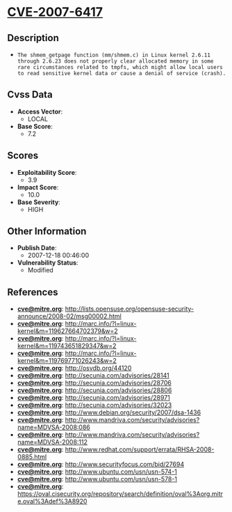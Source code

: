 
# [CVE-2007-6417](https://cve.mitre.org/cgi-bin/cvename.cgi?name=CVE-2007-6417)

## Description

- `The shmem_getpage function (mm/shmem.c) in Linux kernel 2.6.11 through 2.6.23 does not properly clear allocated memory in some rare circumstances related to tmpfs, which might allow local users to read sensitive kernel data or cause a denial of service (crash).`

## Cvss Data

- **Access Vector**:
  - LOCAL
- **Base Score**:
  - 7.2

## Scores

- **Exploitability Score**:
  - 3.9
- **Impact Score**:
  - 10.0
- **Base Severity**:
  - HIGH

## Other Information

- **Publish Date**:
  - 2007-12-18 00:46:00
- **Vulnerability Status**:
  - Modified

## References

- **cve@mitre.org**: http://lists.opensuse.org/opensuse-security-announce/2008-02/msg00002.html
- **cve@mitre.org**: http://marc.info/?l=linux-kernel&m=119627664702379&w=2
- **cve@mitre.org**: http://marc.info/?l=linux-kernel&m=119743651829347&w=2
- **cve@mitre.org**: http://marc.info/?l=linux-kernel&m=119769771026243&w=2
- **cve@mitre.org**: http://osvdb.org/44120
- **cve@mitre.org**: http://secunia.com/advisories/28141
- **cve@mitre.org**: http://secunia.com/advisories/28706
- **cve@mitre.org**: http://secunia.com/advisories/28806
- **cve@mitre.org**: http://secunia.com/advisories/28971
- **cve@mitre.org**: http://secunia.com/advisories/32023
- **cve@mitre.org**: http://www.debian.org/security/2007/dsa-1436
- **cve@mitre.org**: http://www.mandriva.com/security/advisories?name=MDVSA-2008:086
- **cve@mitre.org**: http://www.mandriva.com/security/advisories?name=MDVSA-2008:112
- **cve@mitre.org**: http://www.redhat.com/support/errata/RHSA-2008-0885.html
- **cve@mitre.org**: http://www.securityfocus.com/bid/27694
- **cve@mitre.org**: http://www.ubuntu.com/usn/usn-574-1
- **cve@mitre.org**: http://www.ubuntu.com/usn/usn-578-1
- **cve@mitre.org**: https://oval.cisecurity.org/repository/search/definition/oval%3Aorg.mitre.oval%3Adef%3A8920
